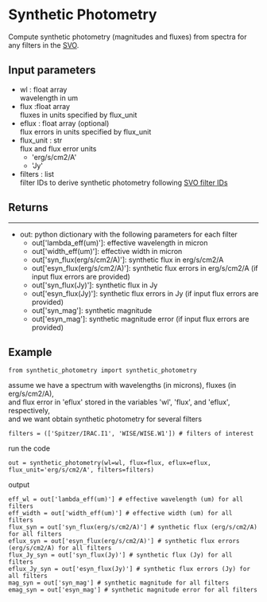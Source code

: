 # Synthetic Photometry
Compute synthetic photometry (magnitudes and fluxes) from spectra for any filters in the [SVO](http://svo2.cab.inta-csic.es/theory/fps/).

## Input parameters
* wl : float array <br>
wavelength in um
* flux :float  array <br>
fluxes in units specified by flux_unit
* eflux : float array (optional) <br>
flux errors in units specified by flux_unit
* flux_unit : str <br>
flux and flux error units
	* 'erg/s/cm2/A'
	* 'Jy'
* filters : list <br>
filter IDs to derive synthetic photometry following [SVO filter IDs](http://svo2.cab.inta-csic.es/theory/fps/)

## Returns
------
* out: python dictionary with the following parameters for each filter
	* out['lambda_eff(um)']: effective wavelength in micron
	* out['width_eff(um)']: effective width in micron
	* out['syn_flux(erg/s/cm2/A)']: synthetic flux in erg/s/cm2/A
	* out['esyn_flux(erg/s/cm2/A)']: synthetic flux errors in erg/s/cm2/A (if input flux errors are provided)
	* out['syn_flux(Jy)']: synthetic flux in Jy
	* out['esyn_flux(Jy)']: synthetic flux errors in Jy (if input flux errors are provided)
	* out['syn_mag']: synthetic magnitude
	* out['esyn_mag']: synthetic magnitude error (if input flux errors are provided)

## Example
```
from synthetic_photometry import synthetic_photometry
```
assume we have a spectrum with wavelengths (in microns), fluxes (in erg/s/cm2/A), <br>
and flux error in 'eflux' stored in the variables 'wl', 'flux', and 'eflux', respectively, <br>
and we want obtain synthetic photometry for several filters
```
filters = (['Spitzer/IRAC.I1', 'WISE/WISE.W1']) # filters of interest
```
run the code
```
out = synthetic_photometry(wl=wl, flux=flux, eflux=eflux, flux_unit='erg/s/cm2/A', filters=filters)
```
output
```
eff_wl = out['lambda_eff(um)'] # effective wavelength (um) for all filters
eff_width = out['width_eff(um)'] # effective width (um) for all filters
flux_syn = out['syn_flux(erg/s/cm2/A)'] # synthetic flux (erg/s/cm2/A) for all filters
eflux_syn = out['esyn_flux(erg/s/cm2/A)'] # synthetic flux errors (erg/s/cm2/A) for all filters
flux_Jy_syn = out['syn_flux(Jy)'] # synthetic flux (Jy) for all filters
eflux_Jy_syn = out['esyn_flux(Jy)'] # synthetic flux errors (Jy) for all filters
mag_syn = out['syn_mag'] # synthetic magnitude for all filters
emag_syn = out['esyn_mag'] # synthetic magnitude error for all filters
```
